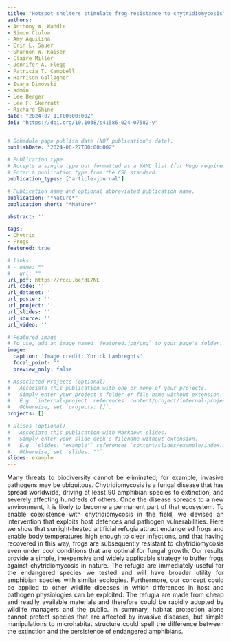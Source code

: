 ```yaml
---
title: "Hotspot shelters stimulate frog resistance to chytridiomycosis"
authors:
- Anthony W. Waddle
- Simon Clulow
- Amy Aquilina
- Erin L. Sauer
- Shannon W. Kaiser
- Claire Miller
- Jennifer A. Flegg
- Patricia T. Campbell
- Harrison Gallagher
- Ivana Dimovski
- admin
- Lee Berger
- Lee F. Skerratt
- Richard Shine
date: "2024-07-11T00:00:00Z"
doi: "https://doi.org/10.1038/s41586-024-07582-y"


# Schedule page publish date (NOT publication's date).
publishDate: "2024-06-27T00:00:00Z"

# Publication type.
# Accepts a single type but formatted as a YAML list (for Hugo requirements).
# Enter a publication type from the CSL standard.
publication_types: ["article-journal"]

# Publication name and optional abbreviated publication name.
publication: "*Nature*"
publication_short: "*Nature*"

abstract: ''

tags:
- Chytrid
- Frogs
featured: true

# links:
# - name: ""
#   url: ""
url_pdf: https://rdcu.be/dL7NE
url_code: ''
url_dataset: ''
url_poster: ''
url_project: ''
url_slides: ''
url_source: ''
url_video: ''

# Featured image
# To use, add an image named `featured.jpg/png` to your page's folder. 
image:
  caption: 'Image credit: Yorick Lambreghts'
  focal_point: ""
  preview_only: false

# Associated Projects (optional).
#   Associate this publication with one or more of your projects.
#   Simply enter your project's folder or file name without extension.
#   E.g. `internal-project` references `content/project/internal-project/index.md`.
#   Otherwise, set `projects: []`.
projects: []

# Slides (optional).
#   Associate this publication with Markdown slides.
#   Simply enter your slide deck's filename without extension.
#   E.g. `slides: "example"` references `content/slides/example/index.md`.
#   Otherwise, set `slides: ""`.
slides: example
---
```


<div style="text-align: justify">
Many threats to biodiversity cannot be eliminated; for example, invasive pathogens may be ubiquitous. Chytridiomycosis is a fungal disease that has spread worldwide, driving at least 90 amphibian species to extinction, and severely affecting hundreds of others. Once the disease spreads to a new environment, it is likely to become a permanent part of that ecosystem. To enable coexistence with chytridiomycosis in the field, we devised an intervention that exploits host defences and pathogen vulnerabilities. Here we show that sunlight-heated artificial refugia attract endangered frogs and enable body temperatures high enough to clear infections, and that having recovered in this way, frogs are subsequently resistant to chytridiomycosis even under cool conditions that are optimal for fungal growth. Our results provide a simple, inexpensive and widely applicable strategy to buffer frogs against chytridiomycosis in nature. The refugia are immediately useful for the endangered species we tested and will have broader utility for amphibian species with similar ecologies. Furthermore, our concept could be applied to other wildlife diseases in which differences in host and pathogen physiologies can be exploited. The refugia are made from cheap and readily available materials and therefore could be rapidly adopted by wildlife managers and the public. In summary, habitat protection alone cannot protect species that are affected by invasive diseases, but simple manipulations to microhabitat structure could spell the difference between the extinction and the persistence of endangered amphibians.
</div>